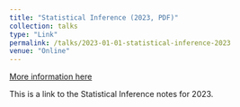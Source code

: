 ```yaml
---
title: "Statistical Inference (2023, PDF)"
collection: talks
type: "Link"
permalink: /talks/2023-01-01-statistical-inference-2023
venue: "Online"
---
```


[More information here](Fall-2023/Stat-111/Notes/statistical-inference.pdf)

This is a link to the Statistical Inference notes for 2023.
